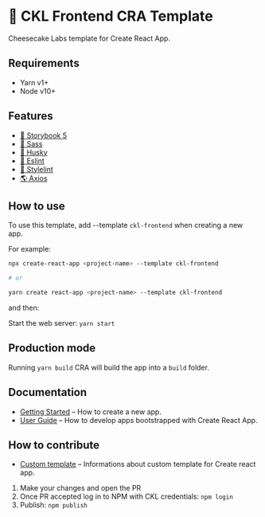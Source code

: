 # 🍰 CKL Frontend CRA Template

Cheesecake Labs template for Create React App.

## Requirements

- Yarn v1+
- Node v10+

## Features

- [📕 Storybook 5](https://storybook.js.org/docs/basics/introduction/)
- [🔴 Sass](https://sass-lang.com/)
- [🐺 Husky](https://github.com/typicode/husky)
- [💜 Eslint](https://eslint.org)
- [🖤 Stylelint](https://stylelint.io/)
- [🌎 Axios](https://github.com/axios/axios)


## How to use

To use this template, add --template `ckl-frontend` when creating a new app.

For example:
```sh
npx create-react-app <project-name> --template ckl-frontend

# or

yarn create react-app <project-name> --template ckl-frontend
```

and then:

Start the web server: `yarn start`

## Production mode

Running `yarn build` CRA will build the app into a `build` folder.

## Documentation

- [Getting Started](https://create-react-app.dev/docs/getting-started) – How to create a new app.
- [User Guide](https://create-react-app.dev) – How to develop apps bootstrapped with Create React App.


## How to contribute

 - [Custom template](https://create-react-app.dev/docs/custom-templates) – Informations about custom template for Create react app.

1. Make your changes and open the PR
2. Once PR accepted log in to NPM with CKL credentials: `npm login`
3. Publish: `npm publish`
